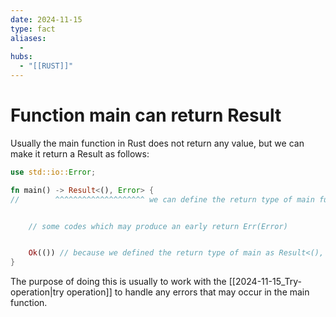 ```yaml
---
date: 2024-11-15
type: fact
aliases:
  -
hubs:
  - "[[RUST]]"
---
```


# Function main can return Result

Usually the main function in Rust does not return any value, but we can make it return a Result as follows:

```rust
use std::io::Error;

fn main() -> Result<(), Error> {
//        ^^^^^^^^^^^^^^^^^^^^ we can define the return type of main function as Result<(), Error>


    // some codes which may produce an early return Err(Error)


    Ok(()) // because we defined the return type of main as Result<(), Error>, we should return Ok(()) at the end
}

```
The purpose of doing this is usually to work with the [[2024-11-15_Try-operation|try operation]] to handle any errors that may occur in the main function.
